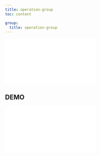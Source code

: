 ```yaml
---
title: operation-group
toc: content

group:
  title: operation-group
---
```


<embed src="../README.md" ></embed>

## DEMO

<code src="./demo/index.tsx" ></code>
<embed src="../CHANGELOG.md"></embed>

<BackTop></BackTop>
<SplashCursor></SplashCursor>
